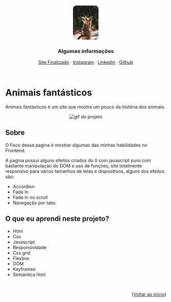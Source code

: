 <br />
<div align="center" id="top">
    <img src="assets/cover.png" alt="Logo" width="80px" height="auto">
  </a>

  <h3 align="center">Algumas informações</h3>

  <p align="center">
    <a href="https://paulopbi.github.io/animais-fantasticos/" target="_blank">Site Finalizado</a>
    ·
    <a href="https://www.instagram.com/paulopbi_/" target="_blank">Instagram</a>
    ·
    <a href="https://www.linkedin.com/in/paulopbi/" target="_blank">Linkedin</a>
    ·
    <a href="https://github.com/Paulpbi" target="_blank">Github</a>
  </p>
</div>

<br>

# Animais fantásticos

Animais fantásticos é um site que mostra um pouco da história dos animais.

<p align="center">
<img src="assets/animais_fantastico.gif" alt="gif do projeto" width="400px" >
</p>

## Sobre

O Foco dessa pagina é mostrar algumas das minhas habilidades no Frontend. <br>

A pagina possui alguns efeitos criados do 0 com javascript puro com bastante manipulação do DOM e uso de funções, site totalmente responsivo para vários tamanhos de telas e dispositivos, alguns dos efeitos são:

- Accordion
- Fade In
- Fade In no scroll
- Navegação por tabs

## O que eu aprendi neste projeto?

- Html
- Css
- Javascript
- Responsividade
- Css grid
- Flexbox
- DOM
- Keyframes
- Semantica html

<br>

<p align="right">(<a href="#top">Voltar ao inicio</a>)</p>
